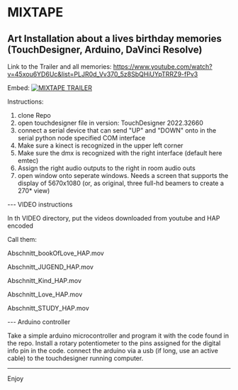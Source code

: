 # MIXTAPE
Art Installation about a lives birthday memories (TouchDesigner, Arduino, DaVinci Resolve)
----------------------------------------------
Link to the Trailer and all memories:
https://www.youtube.com/watch?v=45xou6YD6Uc&list=PLJR0d_Vv370_5z8SbQHiUYpTRRZ9-fPv3

Embed:
[![MIXTAPE TRAILER](https://img.youtube.com/vi/45xou6YD6Uc&list=PLJR0d_Vv370_5z8SbQHiUYpTRRZ9-fPv3/0.jpg)](https://www.youtube.com/watch?v=45xou6YD6Uc&list=PLJR0d_Vv370_5z8SbQHiUYpTRRZ9-fPv3)

Instructions: 
1. clone Repo
2. open touchdesigner file in version: TouchDesigner 2022.32660
3. connect a serial device that can send "UP" and "DOWN" onto in the serial python node specified COM interface
4. Make sure a kinect is recognized in the upper left corner
5. Make sure the dmx is recognized with the right interface (default here emtec)
6. Assign the right audio outputs to the right in room audio outs
7. open window onto seperate windows. Needs a screen that supports the display of 5670x1080 (or, as original, three full-hd beamers to create a 270* view)

--- VIDEO instructions

In th VIDEO directory, put the videos downloaded from youtube and HAP encoded

Call them:

Abschnitt_bookOfLove_HAP.mov 

Abschnitt_JUGEND_HAP.mov 

Abschnitt_Kind_HAP.mov 

Abschnitt_Love_HAP.mov 

Abschnitt_STUDY_HAP.mov

--- Arduino controller

Take a simple arduino microcontroller and program it with the code found in the repo.
Install a rotary potentiometer to the pins assigned for the digital info pin in the code.
connect the arduino via a usb (if long, use an active cable) to the touchdesigner running computer.

---

Enjoy
